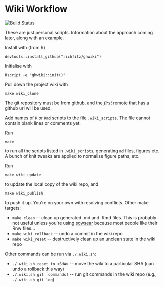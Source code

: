 # Wiki Workflow

[![Build Status](https://travis-ci.org/richfitz/ghwiki.png?branch=master)](https://travis-ci.org/richfitz/ghwiki)

These are just personal scripts.  Information about the approach coming later, along with an example.

Install with (from R)

```
devtools::install_github("richfitz/ghwiki")
```

Initialise with

```
Rscript -e "ghwiki::init()"
```

Pull down the project wiki with

```
make wiki_clone
```

The git repository must be from github, and the *first* remote that has a github url will be used.

Add names of `R` or `Rmd` scripts to the file `.wiki_scripts`.  The file cannot contain blank lines or comments yet.

Run

```
make
```

to run all the scripts listed in `.wiki_scripts`, generating `md` files, figures etc.  A bunch of knit tweaks are applied to normalise figure paths, etc.

Run

```
make wiki_update
```

to update the local copy of the wiki repo, and


```
make wiki_publish
```

to push it up.  You're on your own with resolving conflicts.  Other make targets:

* `make clean` -- clean up generated .md and .Rmd files.  This is probably not useful unless you're using [sowsear](https://github.com/richfitz/sowsear) because most people like their Rnw files...
* `make wiki_rollback` -- undo a commit in the wiki repo
* `make wiki_reset` -- destructively clean up an unclean state in the wiki repo

Other commands can be run via `./.wiki.sh`:

* `./.wiki.sh reset_to <SHA>` -- move the wiki to a particular SHA (can undo a rollback this way)
* `./.wiki.sh git [commands]` -- run git commands in the wiki repo (e.g., `./.wiki.sh git log`)
